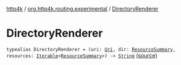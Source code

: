[http4k](../index.md) / [org.http4k.routing.experimental](index.md) / [DirectoryRenderer](./-directory-renderer.md)

# DirectoryRenderer

`typealias DirectoryRenderer = (uri: `[`Uri`](../org.http4k.core/-uri/index.md)`, dir: `[`ResourceSummary`](-resource-summary/index.md)`, resources: `[`Iterable`](https://kotlinlang.org/api/latest/jvm/stdlib/kotlin.collections/-iterable/index.html)`<`[`ResourceSummary`](-resource-summary/index.md)`>) -> `[`String`](https://kotlinlang.org/api/latest/jvm/stdlib/kotlin/-string/index.html) [(source)](https://github.com/http4k/http4k/blob/master/http4k-incubator/src/main/kotlin/org/http4k/routing/experimental/directory-listing.kt#L7)